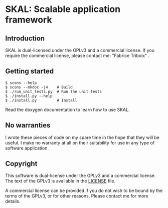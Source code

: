 SKAL: Scalable application framework
====================================


Introduction
------------

SKAL is dual-licensed under the GPLv3 and a commercial license. If you
require the commercial license, please contact me:
"Fabrice Triboix" <ftriboix-at-gmail-dot-com>.


Getting started
---------------

    $ scons --help
    $ scons --mkdoc -j4    # Build
    $ ./run_unit_tests.py  # Run the unit tests
    $ ./install.py --help
    $ ./install.py         # Install

Read the doxygen documentation to learn how to use SKAL.


No warranties
-------------

I wrote these pieces of code on my spare time in the hope that they will
be useful. I make no warranty at all on their suitability for use in
any type of software application.


Copyright
---------

This software is dual-license under the GPLv3 and a commercial license.
The text of the GPLv3 is available in the [LICENSE](LICENSE) file.

A commercial license can be provided if you do not wish to be bound by
the terms of the GPLv3, or for other reasons. Please contact me for more
details.
